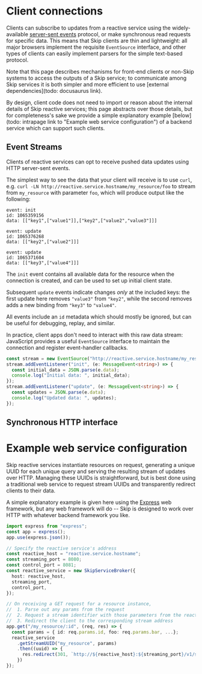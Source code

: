 # Client connections

Clients can subscribe to updates from a reactive service using the widely-available [server-sent events](https://developer.mozilla.org/en-US/docs/Web/API/Server-sent_events) protocol, or make synchronous read requests for specific data.
This means that Skip clients are thin and lightweight: all major browsers implement the requisite `EventSource` interface, and other types of clients can easily implement parsers for the simple text-based protocol.

Note that this page describes mechanisms for front-end clients or non-Skip systems to access the outputs of a Skip service; to communicate among Skip services it is both simpler and more efficient to use [external dependencies](todo: docusaurus link).

By design, client code does not need to import or reason about the internal details of Skip reactive services; this page abstracts over those details, but for completeness's sake we provide a simple explanatory example [below](todo: intrapage link to "Example web service configuration") of a backend service which can support such clients.

## Event Streams

Clients of reactive services can opt to receive pushed data updates using HTTP server-sent events.

The simplest way to see the data that your client will receive is to use `curl`, e.g. `curl -LN http://reactive.service.hostname/my_resource/foo` to stream from `my_resource` with parameter `foo`, which will produce output like the following:

```
event: init
id: 1065359156
data: [["key1",["value1"]],["key2",["value2","value3"]]]

event: update
id: 1065376268
data: [["key2",["value2"]]]

event: update
id: 1065371604
data: [["key3",["value4"]]]
```

The `init` event contains all available data for the resource when the connection is created, and can be used to set up initial client state.

Subsequent `update` events indicate changes _only_ at the included keys: the first update here removes `"value3"` from `"key2"`, while the second removes adds a new binding from `"key3"` to `"value4"`.

All events include an `id` metadata which should mostly be ignored, but can be useful for debugging, replay, and similar.

In practice, client apps don't need to interact with this raw data stream: JavaScript provides a useful `EventSource` interface to maintain the connection and register event-handler callbacks.

```typescript
const stream = new EventSource("http://reactive.service.hostname/my_resource/foo");
stream.addEventListener("init", (e: MessageEvent<string>) => {
  const initial_data = JSON.parse(e.data);
  console.log("Initial data: ", initial_data);
});
stream.addEventListener("update", (e: MessageEvent<string>) => {
  const updates = JSON.parse(e.data);
  console.log("Updated data: ", updates);
});
```

## Synchronous HTTP interface

# Example web service configuration

Skip reactive services instantiate resources on request, generating a unique UUID for each unique query and serving the resulting stream of updates over HTTP.
Managing these UUIDs is straightforward, but is best done using a traditional web service to request stream UUIDs and transparently redirect clients to their data.

A simple explanatory example is given here using the [Express](https://expressjs.com) web framework, but any web framework will do -- Skip is designed to work over HTTP with whatever backend framework you like.

```typescript
import express from "express";
const app = express();
app.use(express.json());

// Specify the reactive service's address
const reactive_host = "reactive.service.hostname";
const streaming_port = 8080;
const control_port = 8081;
const reactive_service = new SkipServiceBroker({
  host: reactive_host,
  streaming_port,
  control_port,
});

// On receiving a GET request for a resource instance,
//  1. Parse out any params from the request
//  2. Request a stream identifier with those parameters from the reactive service
//  3. Redirect the client to the corresponding stream address
app.get("/my_resource/:id", (req, res) => {
  const params = { id: req.params.id, foo: req.params.bar, ...};
  reactive_service
    .getStreamUUID("my_resource", params)
    .then((uuid) => {
      res.redirect(301, `http://${reactive_host}:${streaming_port}/v1/streams/${uuid}`);
    })
});
```

